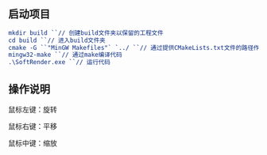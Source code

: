 ## 启动项目

```cmake
mkdir build ``// 创建build文件夹以保留的工程文件
cd build ``// 进入build文件夹
cmake -G ``"MinGW Makefiles"` `../ ``// 通过提供CMakeLists.txt文件的路径作为参数来运行CMake。
mingw32-make ``// 通过make编译代码
.\SoftRender.exe ``// 运行代码
```

## 操作说明

鼠标左键：旋转

鼠标右键：平移

鼠标中键：缩放